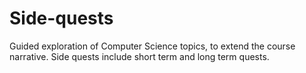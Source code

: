# Side-quests

Guided exploration of Computer Science topics, to extend the course narrative. Side quests include  short term and long term quests.


